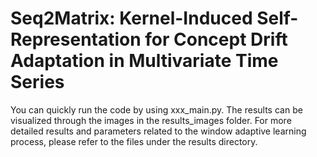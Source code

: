 # Seq2Matrix: Kernel-Induced Self-Representation for Concept Drift Adaptation in Multivariate Time Series

You can quickly run the code by using xxx_main.py. The results can be visualized through the images in the results_images folder. For more detailed results and parameters related to the window adaptive learning process, please refer to the files under the results directory.
